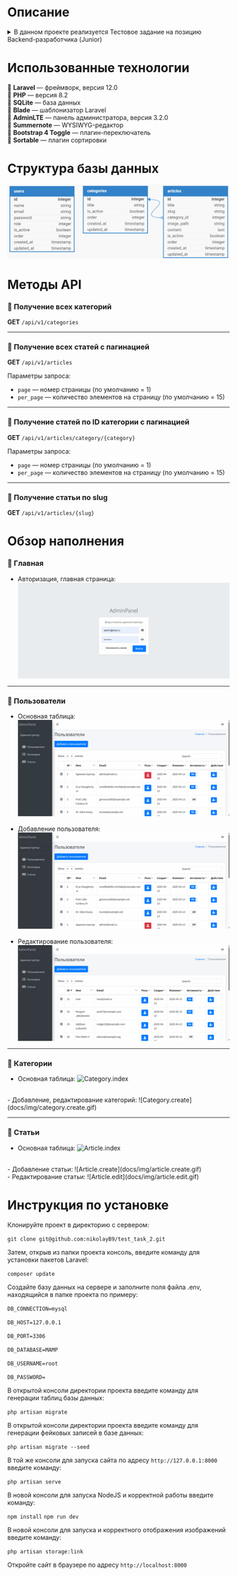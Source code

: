 # Описание

<details>
<summary>В данном проекте реализуется Тестовое задание на позицию Backend-разработчика (Junior)</summary>

![Test task](docs/img/test_task.png)
</details>


# Использованные технологии

🔹 **Laravel** — фреймворк, версия 12.0  
🔹 **PHP** — версия 8.2  
🔹 **SQLite** — база данных  
🔹 **Blade** — шаблонизатор Laravel  
🔹 **AdminLTE** — панель администратора, версия 3.2.0  
🔹 **Summernote** — WYSIWYG-редактор  
🔹 **Bootstrap 4 Toggle** — плагин-переключатель  
🔹 **Sortable** — плагин сортировки


# Структура базы данных

![Database](docs/img/database.png)


# Методы API

### 🔹 Получение всех категорий
**GET** `/api/v1/categories`

---

### 🔹 Получение всех статей с пагинацией
**GET** `/api/v1/articles`  

Параметры запроса:
- `page` — номер страницы (по умолчанию = 1)
- `per_page` — количество элементов на страницу (по умолчанию = 15)

---

### 🔹 Получение статей по ID категории с пагинацией
**GET** `/api/v1/articles/category/{category}`  

Параметры запроса:
- `page` — номер страницы (по умолчанию = 1)
- `per_page` — количество элементов на страницу (по умолчанию = 15)

---

### 🔹 Получение статьи по slug
**GET** `/api/v1/articles/{slug}`


# Обзор наполнения

### 🔹 Главная

- Авторизация, главная страница:
![Main](docs/img/main.gif)

---

### 🔹 Пользователи

- Основная таблица: 
![User.index](docs/img/user.index.gif)  
  <br>
- Добавление пользователя:
![User.create](docs/img/user.create.gif)  
  <br>
- Редактирование пользователя:
![User.edit](docs/img/user.edit.gif)

---

### 🔹 Категории

- Основная таблица:
  ![Category.index](docs/img/category.index.gif)  
<br>
- Добавление, редактирование категорий:
  ![Category.create](docs/img/category.create.gif)

---

### 🔹 Статьи

- Основная таблица:
![Article.index](docs/img/article.index.gif)   
<br>
- Добавление статьи:
![Article.create](docs/img/article.create.gif)           
<br>
- Редактирование статьи:
![Article.edit](docs/img/article.edit.gif)


# Инструкция по установке

Клонируйте проект в директорию с сервером:

`git clone git@github.com:nikolayB9/test_task_2.git`

Затем, открыв из папки проекта консоль, введите команду для установки пакетов Laravel:

`composer update`

Создайте базу данных на сервере и заполните поля файла .env, находящийся в папке проекта по примеру:

`DB_CONNECTION=mysql`

`DB_HOST=127.0.0.1`

`DB_PORT=3306`

`DB_DATABASE=MAMP`

`DB_USERNAME=root`

`DB_PASSWORD=`

В открытой консоли директории проекта введите команду для генерации таблиц базы данных:

`php artisan migrate`

В открытой консоли директории проекта введите команду для генерации фейковых записей в базе данных:

`php artisan migrate --seed`

В той же консоли для запуска сайта по адресу `http://127.0.0.1:8000` введите команду:

`php artisan serve`

В новой консоли для запуска NodeJS и корректной работы введите команду:

`npm install`
`npm run dev`

В новой консоли для запуска и корректного отображения изображений введите команду:

`php artisan storage:link`

Откройте сайт в браузере по адресу  `http://localhost:8000`




